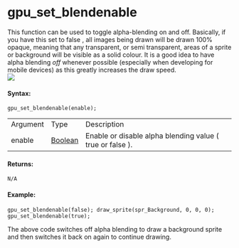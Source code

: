 # gpu_set_blendenable

This function can be used to toggle alpha-blending on and off.
Basically, if you have this set to false , all images being drawn will
be drawn 100% opaque, meaning that any transparent, or semi transparent,
areas of a sprite or background will be visible as a solid colour. It is
a good idea to have alpha blending *off* whenever possible (especially
when developing for mobile devices) as this greatly increases the draw
speed.  
![](https://gms.magecorn.com/Manual/assets/Images/Scripting_Reference/GML/Reference/Drawing/Alphablend_Image.png)  

#### Syntax:

``` gml
gpu_set_blendenable(enable);
```

|          |                                                                            |                                                               |
|----------|----------------------------------------------------------------------------|---------------------------------------------------------------|
| Argument | Type                                                                       | Description                                                   |
| enable   |  [Boolean](../../../../../GameMaker_Language/GML_Overview/Data_Types)  | Enable or disable alpha blending value ( true or false ).     |

#### Returns:

``` gml
N/A
```

#### Example:

``` gml
gpu_set_blendenable(false); draw_sprite(spr_Background, 0, 0, 0); gpu_set_blendenable(true);
```

The above code switches off alpha blending to draw a background sprite
and then switches it back on again to continue drawing.
